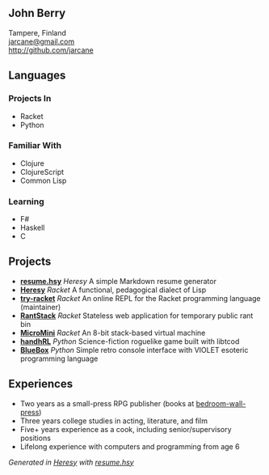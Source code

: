 ## John Berry  
  
Tampere, Finland  
jarcane@gmail.com  
http://github.com/jarcane  

## Languages  

### Projects In  

  * Racket
  * Python

### Familiar With  

  * Clojure
  * ClojureScript
  * Common Lisp

### Learning  

  * F#
  * Haskell
  * C


## Projects  

  * **[resume.hsy](http://github.com/jarcane/resume.hsy)**  *Heresy*  A simple Markdown resume generator  
  * **[Heresy](http://github.com/jarcane/Heresy)**  *Racket*  A functional, pedagogical dialect of Lisp  
  * **[try-racket](http://github.com/jarcane/try-racket)**  *Racket*  An online REPL for the Racket programming language (maintainer)  
  * **[RantStack](http://github.com/jarcane/RantStack)**  *Racket*  Stateless web application for temporary public rant bin  
  * **[MicroMini](http://github.com/jarcane/MicroMini)**  *Racket*  An 8-bit stack-based virtual machine  
  * **[handhRL](http://github.com/jarcane/handhRL)**  *Python*  Science-fiction roguelike game built with libtcod  
  * **[BlueBox](http://github.com/jarcane/BlueBox)**  *Python*  Simple retro console interface with VIOLET esoteric programming language  


## Experiences  

  * Two years as a small-press RPG publisher (books at [bedroom-wall-press](http://github.com/jarcane/bedroom-wall-press))
  * Three years college studies in acting, literature, and film
  * Five+ years experience as a cook, including senior/supervisory positions
  * Lifelong experience with computers and programming from age 6


*Generated in [Heresy](http://github.com/jarcane/Heresy) with [resume.hsy](http://github.com/jarcane/resume.hsy)*
